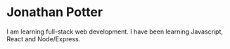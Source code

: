 # Jonathan Potter
I am learning full-stack web development.  I have been learning Javascript, React and Node/Express.

<!---
JonathanDPotter/JonathanDPotter is a ✨ special ✨ repository because its `README.md` (this file) appears on your GitHub profile.
You can click the Preview link to take a look at your changes.
--->
